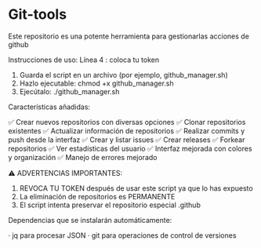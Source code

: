 # Git-tools
Este repositorio es una potente herramienta para gestionarlas acciones de github

Instrucciones de uso:
Línea 4 : coloca tu token

1. Guarda el script en un archivo (por ejemplo, github_manager.sh)
2. Hazlo ejecutable: chmod +x github_manager.sh
3. Ejecútalo: ./github_manager.sh

Características añadidas:

✅ Crear nuevos repositorios con diversas opciones
✅ Clonar repositorios existentes
✅ Actualizar información de repositorios
✅ Realizar commits y push desde la interfaz
✅ Crear y listar issues
✅ Crear releases
✅ Forkear repositorios
✅ Ver estadísticas del usuario
✅ Interfaz mejorada con colores y organización
✅ Manejo de errores mejorado

⚠️ ADVERTENCIAS IMPORTANTES:

1. REVOCA TU TOKEN después de usar este script ya que lo has expuesto
2. La eliminación de repositorios es PERMANENTE
3. El script intenta preservar el repositorio especial .github

Dependencias que se instalarán automáticamente:

· jq para procesar JSON
· git para operaciones de control de versiones

